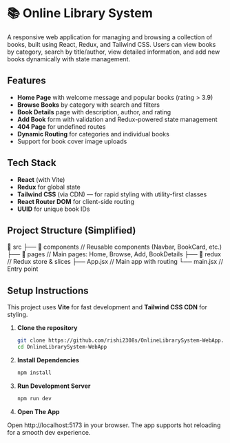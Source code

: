 # 📚 Online Library System

A responsive web application for managing and browsing a collection of books, built using React, Redux, and Tailwind CSS. Users can view books by category, search by title/author, view detailed information, and add new books dynamically with state management.

## Features

- **Home Page** with welcome message and popular books (rating > 3.9)
- **Browse Books** by category with search and filters
- **Book Details** page with description, author, and rating
- **Add Book** form with validation and Redux-powered state management
- **404 Page** for undefined routes
- **Dynamic Routing** for categories and individual books
- Support for book cover image uploads

## Tech Stack

- **React** (with Vite)
- **Redux** for global state
- **Tailwind CSS** (via CDN) — for rapid styling with utility-first classes
- **React Router DOM** for client-side routing
- **UUID** for unique book IDs

## Project Structure (Simplified)

📁 src
├── 📁 components // Reusable components (Navbar, BookCard, etc.)
├── 📁 pages // Main pages: Home, Browse, Add, BookDetails
├── 📁 redux // Redux store & slices
├── App.jsx // Main app with routing
└── main.jsx // Entry point


## Setup Instructions

This project uses **Vite** for fast development and **Tailwind CSS CDN** for styling.

1. **Clone the repository**

    ```bash
    git clone https://github.com/rishi2308s/OnlineLibrarySystem-WebApp.git
    cd OnlineLibrarySystem-WebApp

2. **Install Dependencies**

    ```bash
    npm install

3. **Run Development Server**

   ```bash
   npm run dev

4. **Open The App**

Open http://localhost:5173 in your browser.
The app supports hot reloading for a smooth dev experience.


